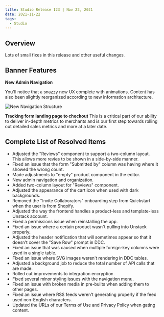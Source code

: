 ```yaml
---
title: Studio Release 123 | Nov 22, 2021
date: 2021-11-22
tags:
  - Studio
---
```


## Overview

Lots of small fixes in this release and other useful changes.

## Banner Features

**New Admin Navigation**

You'll notice that a snazzy new UX complete with animations. Content has also been slightly reorganized according to new
information architecture.

![New Navigation Structure](/assets/studio/navigation.gif)

**Tracking form landing page to checkout**
This is a critical part of our ability to deliver in-depth metrics to merchants and is our first step towards rolling
out detailed sales metrics and more at a later date.

## Complete List of Resolved Items

* Adjusted the "Reviews" component to support a two-column layout. This allows more revies to be shown in a side-by-side
  manner.
* Fixed an issue that the form "Submitted by" column was having where it showed the wrong count.
* Made adjustments to "empty" product component in the editor.
* New admin navigation and organization.
* Added two-column layout for "Reviews" component.
* Adjusted the appearance of the cart icon when used with dark backgrounds.
* Removed the "Invite Collaborators" onboarding step from Quickstart when the user is from Shopify.
* Adjusted the way the frontend handles a product-less and template-less Unstack account.
* Fixed a permissions issue when reinstalling the app.
* Fixed an issue where a certain product wasn't pulling into Unstack properly.
* Adjusted the header notification that will sometimes appear so that it doesn't cover the "Save Row" prompt in DDC.
* Fixed an issue that was caused when multiple foreign-key columns were used in a single table.
* Fixed an issue where SVG images weren't rendering in DDC tables.
* Adjusted a background job to reduce the total number of API calls that are made.
* Rolled out improvements to integration encryption.
* Fixed several minor styling issues with the navigation menu.
* Fixed an issue with broken media in pre-builts when adding them to other pages.
* Fixed an issue where RSS feeds weren't generating properly if the feed used non-English characters.
* Updated the URLs of our Terms of Use and Privacy Policy when gating content.
